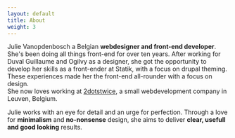 ```yaml
---
layout: default
title: About
weight: 3
---
```

Julie Vanopdenbosch a Belgian **webdesigner and front-end developer**. She's been doing all things front-end for over ten years. 
After working for Duval Guillaume and Ogilvy as a designer, she got the opportunity to develop her skills as a front-ender at Statik, with a focus on drupal theming. These experiences made her the front-end all-rounder with a focus on design.  
She now loves working at [2dotstwice](https://www.2dotstwice.be), a small webdevelopment company in Leuven, Belgium.

Julie works with an eye for detail and an urge for perfection. Through a love for **minimalism** and **no-nonsense** design, she aims to deliver **clear, usefull and good looking** results.
